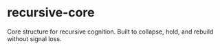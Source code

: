 # recursive-core
Core structure for recursive cognition. Built to collapse, hold, and rebuild without signal loss.
